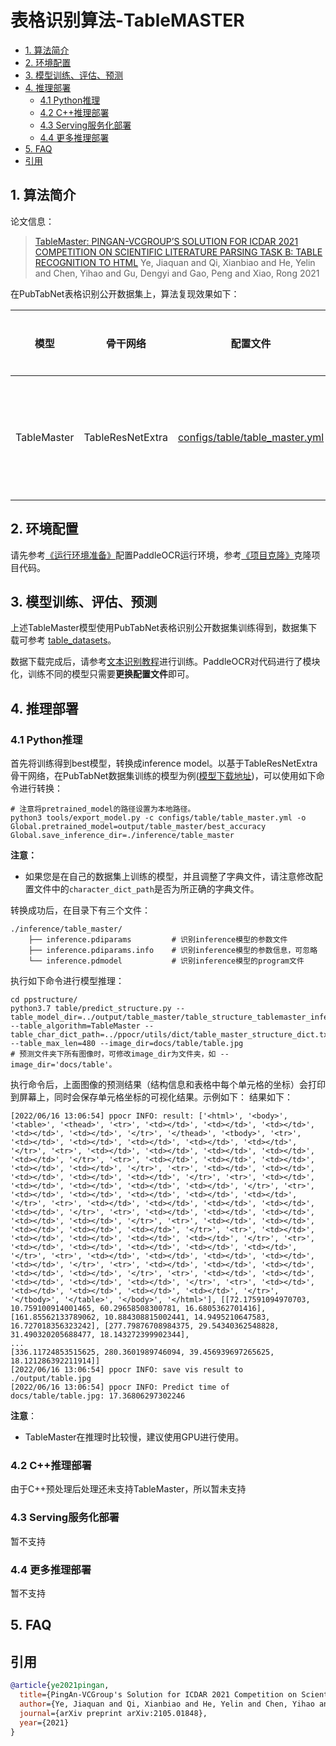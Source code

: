 # 表格识别算法-TableMASTER

- [1. 算法简介](#1-算法简介)
- [2. 环境配置](#2-环境配置)
- [3. 模型训练、评估、预测](#3-模型训练评估预测)
- [4. 推理部署](#4-推理部署)
  - [4.1 Python推理](#41-python推理)
  - [4.2 C++推理部署](#42-c推理部署)
  - [4.3 Serving服务化部署](#43-serving服务化部署)
  - [4.4 更多推理部署](#44-更多推理部署)
- [5. FAQ](#5-faq)
- [引用](#引用)

<a name="1"></a>
## 1. 算法简介

论文信息：
> [TableMaster: PINGAN-VCGROUP’S SOLUTION FOR ICDAR 2021 COMPETITION ON SCIENTIFIC LITERATURE PARSING TASK B: TABLE RECOGNITION TO HTML](https://arxiv.org/pdf/2105.01848.pdf)
> Ye, Jiaquan and Qi, Xianbiao and He, Yelin and Chen, Yihao and Gu, Dengyi and Gao, Peng and Xiao, Rong
> 2021

在PubTabNet表格识别公开数据集上，算法复现效果如下：

|模型|骨干网络|配置文件|acc|下载链接|
| --- | --- | --- | --- | --- |
|TableMaster|TableResNetExtra|[configs/table/table_master.yml](../../configs/table/table_master.yml)|77.47%|[训练模型](https://paddleocr.bj.bcebos.com/ppstructure/models/tablemaster/table_structure_tablemaster_train.tar)/[推理模型](https://paddleocr.bj.bcebos.com/ppstructure/models/tablemaster/table_structure_tablemaster_infer.tar)|


<a name="2"></a>
## 2. 环境配置
请先参考[《运行环境准备》](./environment.md)配置PaddleOCR运行环境，参考[《项目克隆》](./clone.md)克隆项目代码。


<a name="3"></a>
## 3. 模型训练、评估、预测

上述TableMaster模型使用PubTabNet表格识别公开数据集训练得到，数据集下载可参考 [table_datasets](./dataset/table_datasets.md)。

数据下载完成后，请参考[文本识别教程](./recognition.md)进行训练。PaddleOCR对代码进行了模块化，训练不同的模型只需要**更换配置文件**即可。

<a name="4"></a>
## 4. 推理部署

<a name="4-1"></a>
### 4.1 Python推理
首先将训练得到best模型，转换成inference model。以基于TableResNetExtra骨干网络，在PubTabNet数据集训练的模型为例([模型下载地址](https://paddleocr.bj.bcebos.com/contribution/table_master.tar))，可以使用如下命令进行转换：

```shell
# 注意将pretrained_model的路径设置为本地路径。
python3 tools/export_model.py -c configs/table/table_master.yml -o Global.pretrained_model=output/table_master/best_accuracy Global.save_inference_dir=./inference/table_master
```

**注意：**
- 如果您是在自己的数据集上训练的模型，并且调整了字典文件，请注意修改配置文件中的`character_dict_path`是否为所正确的字典文件。

转换成功后，在目录下有三个文件：
```
./inference/table_master/
    ├── inference.pdiparams         # 识别inference模型的参数文件
    ├── inference.pdiparams.info    # 识别inference模型的参数信息，可忽略
    └── inference.pdmodel           # 识别inference模型的program文件
```


执行如下命令进行模型推理：

```shell
cd ppstructure/
python3.7 table/predict_structure.py --table_model_dir=../output/table_master/table_structure_tablemaster_infer/ --table_algorithm=TableMaster --table_char_dict_path=../ppocr/utils/dict/table_master_structure_dict.txt --table_max_len=480 --image_dir=docs/table/table.jpg
# 预测文件夹下所有图像时，可修改image_dir为文件夹，如 --image_dir='docs/table'。
```

执行命令后，上面图像的预测结果（结构信息和表格中每个单元格的坐标）会打印到屏幕上，同时会保存单元格坐标的可视化结果。示例如下：
结果如下：
```shell
[2022/06/16 13:06:54] ppocr INFO: result: ['<html>', '<body>', '<table>', '<thead>', '<tr>', '<td></td>', '<td></td>', '<td></td>', '<td></td>', '<td></td>', '</tr>', '</thead>', '<tbody>', '<tr>', '<td></td>', '<td></td>', '<td></td>', '<td></td>', '<td></td>', '</tr>', '<tr>', '<td></td>', '<td></td>', '<td></td>', '<td></td>', '<td></td>', '</tr>', '<tr>', '<td></td>', '<td></td>', '<td></td>', '<td></td>', '<td></td>', '</tr>', '<tr>', '<td></td>', '<td></td>', '<td></td>', '<td></td>', '<td></td>', '</tr>', '<tr>', '<td></td>', '<td></td>', '<td></td>', '<td></td>', '<td></td>', '</tr>', '<tr>', '<td></td>', '<td></td>', '<td></td>', '<td></td>', '<td></td>', '</tr>', '<tr>', '<td></td>', '<td></td>', '<td></td>', '<td></td>', '<td></td>', '</tr>', '<tr>', '<td></td>', '<td></td>', '<td></td>', '<td></td>', '<td></td>', '</tr>', '<tr>', '<td></td>', '<td></td>', '<td></td>', '<td></td>', '<td></td>', '</tr>', '<tr>', '<td></td>', '<td></td>', '<td></td>', '<td></td>', '<td></td>', '</tr>', '<tr>', '<td></td>', '<td></td>', '<td></td>', '<td></td>', '<td></td>', '</tr>', '<tr>', '<td></td>', '<td></td>', '<td></td>', '<td></td>', '<td></td>', '</tr>', '<tr>', '<td></td>', '<td></td>', '<td></td>', '<td></td>', '<td></td>', '</tr>', '<tr>', '<td></td>', '<td></td>', '<td></td>', '<td></td>', '<td></td>', '</tr>', '<tr>', '<td></td>', '<td></td>', '<td></td>', '<td></td>', '<td></td>', '</tr>', '</tbody>', '</table>', '</body>', '</html>'], [[72.17591094970703, 10.759100914001465, 60.29658508300781, 16.6805362701416], [161.85562133789062, 10.884308815002441, 14.9495210647583, 16.727018356323242], [277.79876708984375, 29.54340362548828, 31.490320205688477, 18.143272399902344],
...
[336.11724853515625, 280.3601989746094, 39.456939697265625, 18.121286392211914]]
[2022/06/16 13:06:54] ppocr INFO: save vis result to ./output/table.jpg
[2022/06/16 13:06:54] ppocr INFO: Predict time of docs/table/table.jpg: 17.36806297302246
```

**注意**：

- TableMaster在推理时比较慢，建议使用GPU进行使用。

<a name="4-2"></a>
### 4.2 C++推理部署

由于C++预处理后处理还未支持TableMaster，所以暂未支持

<a name="4-3"></a>
### 4.3 Serving服务化部署

暂不支持

<a name="4-4"></a>
### 4.4 更多推理部署

暂不支持

<a name="5"></a>
## 5. FAQ

## 引用

```bibtex
@article{ye2021pingan,
  title={PingAn-VCGroup's Solution for ICDAR 2021 Competition on Scientific Literature Parsing Task B: Table Recognition to HTML},
  author={Ye, Jiaquan and Qi, Xianbiao and He, Yelin and Chen, Yihao and Gu, Dengyi and Gao, Peng and Xiao, Rong},
  journal={arXiv preprint arXiv:2105.01848},
  year={2021}
}
```
